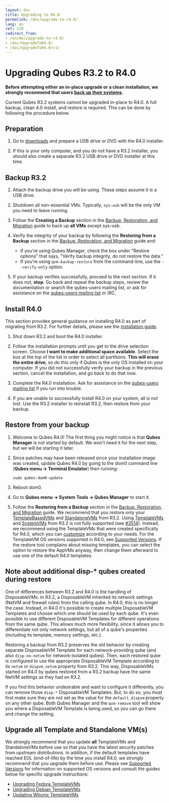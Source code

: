 ```yaml
---
layout: doc
title: Upgrading to R4.0
permalink: /doc/upgrade-to-r4.0/
lang: en
ref: 128
redirect_from:
- /en/doc/upgrade-to-r4.0/
- /doc/UpgradeToR4.0/
- /doc/UpgradeToR4.0rc1/
---
```


Upgrading Qubes R3.2 to R4.0
============================

**Before attempting either an in-place upgrade or a clean installation, we strongly recommend that users [back up their systems](/doc/backup-restore/).**

Current Qubes R3.2 systems cannot be upgraded in-place to R4.0.
A full backup, clean 4.0 install, and restore is required.
This can be done by following the procedure below.


Preparation
-----------

1. Go to [downloads](/downloads/) and prepare a USB drive or DVD with the R4.0 installer.

2. If this is your only computer, and you do not have a R3.2 installer, you should also create a separate R3.2 USB drive or DVD installer at this time.


Backup R3.2
-----------

1. Attach the backup drive you will be using.
   These steps assume it is a USB drive.

2. Shutdown all non-essential VMs.
   Typically, `sys-usb` will be the only VM you need to leave running.

3. Follow the **Creating a Backup** section in the [Backup, Restoration, and Migration](/doc/backup-restore/) guide to back up **all VMs** except sys-usb. 

6. Verify the integrity of your backup by following the **Restoring from a Backup** section in the [Backup, Restoration, and Migration](/doc/backup-restore/) guide and:

   * If you're using Qubes Manager, check the box under "Restore options" that says, "Verify backup integrity, do not restore the data."
   * If you're using `qvm-backup-restore` from the command-line, use the `--verify-only` option.

7. If your backup verifies successfully, proceed to the next section.
   If it does not, **stop**.
   Go back and repeat the backup steps, review the documentation or search the qubes-users mailing list, or ask for assistance on the [qubes-users mailing list](/support/#qubes-users) or IRC.


Install R4.0
------------

This section provides general guidance on installing R4.0 as part of migrating from R3.2.
For further details, please see the [installation guide](/doc/installation-guide/).

1. Shut down R3.2 and boot the R4.0 installer.

2. Follow the installation prompts until you get to the drive selection screen.
   Choose **I want to make additional space available**.
   Select the box at the top of the list in order to select all partitions.
   **This will erase the entire drive**, so do this only if Qubes is the only OS installed on your computer.
   If you did not successfully verify your backup in the previous section, cancel the installation, and go back to do that now. 

3. Complete the R4.0 installation.
   Ask for assistance on the [qubes-users mailing list](/support/#qubes-users) if you run into trouble.

4. If you are unable to successfully install R4.0 on your system, all is not lost.
   Use the R3.2 installer to reinstall R3.2, then restore from your backup.


Restore from your backup
------------------------

1. Welcome to Qubes R4.0!
   The first thing you might notice is that **Qubes Manager** is not started by default.
   We won't need it for the next step, but we will be starting it later.

2. Since patches may have been released since your installation image was created, update Qubes R4.0 by going to the dom0 command line (**Qubes menu -> Terminal Emulator**) then running:

       sudo qubes-dom0-update

3. Reboot dom0.

4. Go to **Qubes menu -> System Tools -> Qubes Manager** to start it.

5. Follow the **Restoring from a Backup** section in the [Backup, Restoration, and Migration](/doc/backup-restore/) guide.
   We recommend that you restore only your [TemplateBasedVMs](/doc/glossary/#templatebasedvm) and [StandaloneVMs](/doc/glossary/#standalonevm) from R3.2.
   Using [TemplateVMs](/doc/templates/) and [SystemVMs](/doc/glossary/#systemvm) from R3.2 is not fully supported (see [#3514](https://github.com/QubesOS/qubes-issues/issues/3514)).
   Instead, we recommend using the TemplateVMs that were created specifically for R4.0, which you can [customize](/doc/software-update-vm/) according to your needs.
   For the TemplateVM OS versions supported in R4.0, see [Supported Versions](/doc/supported-versions/#templatevms).
   If the restore tool complains about missing templates, you can select the option to restore the AppVMs anyway, then change them afterward to use one of the default R4.0 templates.

Note about additional disp-* qubes created during restore
---------------------------------------------------------

One of differences between R3.2 and R4.0 is the handling of DisposableVMs.
In R3.2, a DisposableVM inherited its network settings (NetVM and firewall rules) from the calling qube.
In R4.0, this is no longer the case.
Instead, in R4.0 it's possible to create multiple DisposableVM Templates and choose which one should be used by each qube.
It's even possible to use different DisposableVM Templates for different operations from the same qube.
This allows much more flexibility, since it allows you to differentiate not only network settings, but all of a qube's properties (including its template, memory settings, etc.).

Restoring a backup from R3.2 preserves the old behavior by creating separate DisposableVM Template for each network-providing qube (and also `disp-no-netvm` for network-isolated qubes).
Then, each restored qube is configured to use the appropriate DisposableVM Template according to its `netvm` or `dispvm_netvm` property from R3.2.
This way, DisposableVMs started on R4.0 by qubes restored from a R3.2 backup have the same NetVM settings as they had on R3.2.

If you find this behavior undesirable and want to configure it differently, you can remove those `disp-*` DisposableVM Templates.
But, to do so, you must first make sure they are not set as the value for the `default_dispvm` property on any other qube.
Both Qubes Manager and the `qvm-remove` tool will show you where a DisposableVM Template is being used, so you can go there and change the setting.

Upgrade all Template and Standalone VM(s)
-----------------------------------------

We strongly recommend that you update **all** TemplateVMs and StandaloneVMs before use so that you have the latest security patches from upstream distributions.
In addition, if the default templates have reached EOL (end-of-life) by the time you install R4.0, we strongly recommend that you upgrade them before use.
Please see [Supported Versions](/doc/supported-versions/) for information on supported OS versions and consult the guides below for specific upgrade instructions:

 * [Upgrading Fedora TemplateVMs](/doc/templates/fedora/#upgrading)
 * [Upgrading Debian TemplateVMs](/doc/templates/debian/#upgrading)
 * [Updating Whonix TemplateVMs](https://www.whonix.org/wiki/Qubes/Update)

